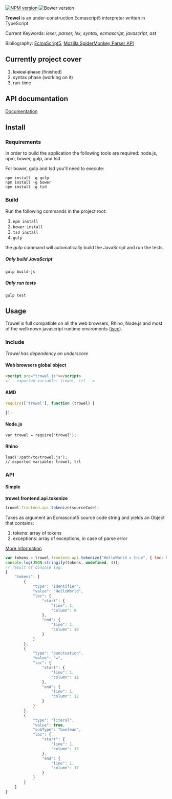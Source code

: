 [![NPM version](https://img.shields.io/npm/v/trowel.svg)](https://www.npmjs.com/package/trowel)
![Bower version](https://img.shields.io/bower/v/trowel.svg)

**Trowel** is an under-construction Ecmascript5 interpreter written in TypeScript

Current Keywords: *lexer, parser, lex, syntax, ecmascript, javascript, ast*

Bibliography: [EcmaScript5](http://www.ecma-international.org/ecma-262/5.1), [Mozilla SpiderMonkey Parser API](https://developer.mozilla.org/en-US/docs/Mozilla/Projects/SpiderMonkey/Parser_API)

## Currently project cover

1. ~~lexical phase~~ (finished)
2. syntax phase (working on it)
3. run-time

## API documentation

[Documentation](https://github.com/apostolidhs/trowel/blob/master/doc/APIDocumentation.md)

## Install 

### Requirements

In order to build the application the following tools are required: node.js, npm, bower, gulp, and tsd

For bower, gulp and tsd you'll need to execute:
```
npm install -g gulp
npm install -g bower
npm install -g tsd
```

### Build

Run the following commands in the project root:

1. `npm install`
2. `bower install`
3. `tsd install`
4. `gulp`

the *gulp* command will automatically build the JavaScript and run the tests.

##### Only build JavaScript

`gulp build-js`

##### Only run tests

`gulp test`

## Usage

Trowel is full compatible on all the web browsers, Rhino, Node.js and most of the wellknown javascript runtime enviroments ([jscc](http://jscc.info/)).

### Include

*Trowel has dependency on underscore*

#### Web browsers global object

```html
<script src="trowel.js"></script>
<!-- exported variable: trowel, trl -->
```

#### AMD

```javascript
require(['trowel'], function (trowel) {

});
```

#### Node.js

```
var trowel = require('trowel');
```

#### Rhino

```
load('/path/to/trowel.js');
// exported variable: trowel, trl
```

### API

#### Simple

**trowel.frontend.api.tokenize**

```javascript
trowel.frontend.api.tokenize(sourceCode);
```

Takes as argument an Ecmascript5 source code string and yields an Object that contains: 

1. tokens: array of tokens
2. exceptions: array of exceptions, in case of parse error 

[More Information](https://github.com/apostolidhs/trowel/blob/master/doc/APIDocumentation.md)

```javascript
var tokens = trowel.frontend.api.tokenize("HelloWorld = true", { loc: true });
console.log(JSON.stringify(tokens, undefined, 4));
// result of console log:
{
	"tokens": [
		{
			"type": "identifier",
			"value": "HelloWorld",
			"loc": {
				"start": {
					"line": 1,
					"column": 0
				},
				"end": {
					"line": 1,
					"column": 10
				}
			}
		},
		{
			"type": "punctuation",
			"value": "=",
			"loc": {
				"start": {
					"line": 1,
					"column": 11
				},
				"end": {
					"line": 1,
					"column": 12
				}
			}
		},
		{
			"type": "literal",
			"value": true,
			"subType": "boolean",
			"loc": {
				"start": {
					"line": 1,
					"column": 13
				},
				"end": {
					"line": 1,
					"column": 17
				}
			}
		}
	]
}
```
